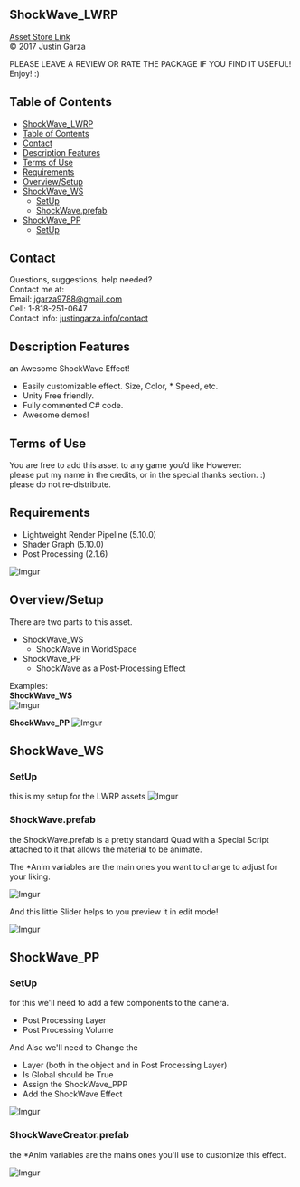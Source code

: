 

ShockWave_LWRP
-------------------------------------
[Asset Store Link](http://u3d.as/8jm)  
© 2017 Justin Garza

PLEASE LEAVE A REVIEW OR RATE THE PACKAGE IF YOU FIND IT USEFUL!
Enjoy! :)

## Table of Contents

<!-- TOC -->

- [ShockWave_LWRP](#shockwavelwrp)
- [Table of Contents](#table-of-contents)
- [Contact](#contact)
- [Description Features](#description-features)
- [Terms of Use](#terms-of-use)
- [Requirements](#requirements)
- [Overview/Setup](#overviewsetup)
- [ShockWave_WS](#shockwavews)
    - [SetUp](#setup)
    - [ShockWave.prefab](#shockwaveprefab)
- [ShockWave_PP](#shockwavepp)
    - [SetUp](#setup-1)

<!-- /TOC -->


## Contact  

Questions, suggestions, help needed?  
Contact me at:  
Email: jgarza9788@gmail.com  
Cell: 1-818-251-0647  
Contact Info: [justingarza.info/contact](http://justingarza.info/contact/)

## Description Features

an Awesome ShockWave Effect!

* Easily customizable effect. Size, Color, * Speed, etc.
* Unity Free friendly.
* Fully commented C# code.
* Awesome demos!


## Terms of Use

You are free to add this asset to any game you’d like
However:  
please put my name in the credits, or in the special thanks section. :)  
please do not re-distribute.  

## Requirements
* Lightweight Render Pipeline (5.10.0)
* Shader Graph (5.10.0)
* Post Processing (2.1.6)

![Imgur](https://i.imgur.com/VAjPArs.png)


## Overview/Setup 

There are two parts to this asset.
* ShockWave_WS 
    * ShockWave in WorldSpace
* ShockWave_PP
    * ShockWave as a Post-Processing Effect

Examples:  
**ShockWave_WS**  
![Imgur](https://i.imgur.com/c2EZ0gZ.gif)

**ShockWave_PP**
![Imgur](https://i.imgur.com/Ys10Ex8.gif)

## ShockWave_WS

### SetUp  
this is my setup for the LWRP assets
![Imgur](https://i.imgur.com/7HnoTto.png)

### ShockWave.prefab  
the ShockWave.prefab is a pretty standard Quad with a Special Script attached to it that allows the material to be animate.

The *Anim variables are the main ones you want to change to adjust for your liking.  

![Imgur](https://i.imgur.com/RUxuR4p.png)

And this little Slider helps to you preview it in edit mode!  

![Imgur](https://i.imgur.com/vCkhPiN.gif)

## ShockWave_PP

### SetUp

for this we'll need to add a few components to the camera.
* Post Processing Layer
* Post Processing Volume

And Also we'll need to Change the 
* Layer (both in the object and in Post Processing Layer)
* Is Global should be True
* Assign the ShockWave_PPP
* Add the ShockWave Effect
  

![Imgur](https://i.imgur.com/ZPFgCT1.png)


### ShockWaveCreator.prefab

the *Anim variables are the mains ones you'll use to customize this effect.

![Imgur](https://i.imgur.com/yOiKSLb.png)